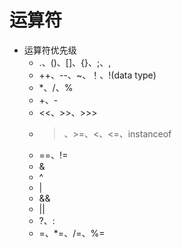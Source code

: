 # 运算符

- 运算符优先级
  - .、()、[]、{}、;、,
  - ++、--、~、！、!(data type)
  - \*、/、%
  - +、-
  - <<、>>、>>>
  - > 、>=、<、<=、instanceof
  - ==、!=
  - &
  - ^
  - |
  - &&
  - ||
  - ?、:
  - =、*=、/=、%=

